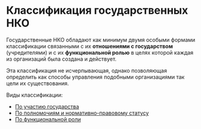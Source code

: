 # Классификация государственных НКО

Государственные НКО обладают как минимум двумя особыми формами классификации связанными с их **отношениями с государством** (учредителями) и с их **функциональной ролью** в целях которой каждая из организаций была создана и действует.

Эта классификация не исчерпывающая, однако позволяющая определить как способы управления подобными организациями так цели их существования.

Виды классификации:

- [По участию государства](./ch_02_001.md)
- [По полномочиям и нормативно-правовому статусу](./ch_02_002.md)
- [По функциональной роли](./ch_02_003.md)



